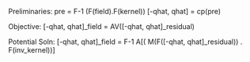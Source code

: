 
Preliminaries:
    pre = F-1 (F(field).F(kernel))
    [-qhat, qhat] =  cp(pre)

Objective: [-qhat, qhat]_field = AV([-qhat, qhat]_residual)

Potential Soln: [-qhat, qhat]_field = F-1 A[( M(F([-qhat, qhat]_residual)) . F(inv_kernel))] 
